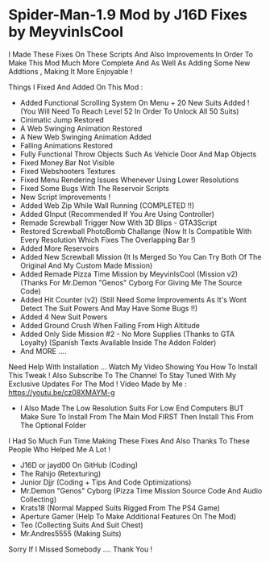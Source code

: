 # Spider-Man-1.9 Mod by J16D Fixes by MeyvinIsCool
I Made These Fixes On These Scripts And Also Improvements In Order To Make This Mod Much More Complete And As Well As Adding Some New Addtions , Making It More Enjoyable !

Things I Fixed And Added On This Mod :

- Added Functional Scrolling System On Menu + 20 New Suits Added ! (You Will Need To Reach Level 52 In Order To Unlock All 50 Suits)
- Cinimatic Jump Restored
- A Web Swinging Animation Restored
- A New Web Swinging Animation Added
- Falling Animations Restored
- Fully Functional Throw Objects Such As Vehicle Door And Map Objects
- Fixed Money Bar Not Visible
- Fixed Webshooters Textures
- Fixed Menu Rendering Issues Whenever Using Lower Resolutions
- Fixed Some Bugs With The Reservoir Scripts
- New Script Improvements !
- Added Web Zip While Wall Running (COMPLETED !!)
- Added GInput (Recommended If You Are Using Controller)
- Remade Screwball Trigger Now With 3D Blips - GTA3Script 
- Restored Screwball PhotoBomb Challange (Now It Is Compatible With Every Resolution Which Fixes The Overlapping Bar !)
- Added More Reservoirs
- Added New Screwball Mission (It Is Merged So You Can Try Both Of The Original And My Custom Made Mission)
- Added Remade Pizza Time Mission by MeyvinIsCool (Mission v2) (Thanks For Mr.Demon "Genos" Cyborg For Giving Me The Source Code)
- Added Hit Counter (v2) (Still Need Some Improvements As It's Wont Detect The Suit Powers And May Have Some Bugs !!)
- Added 4 New Suit Powers 
- Added Ground Crush When Falling From High Altitude
- Added Only Side Mission #2 - No More Supplies (Thanks to GTA Loyalty) (Spanish Texts Available Inside The Addon Folder)
- And MORE ....

Need Help With Installation ... Watch My Video Showing You How To Install This Tweak ! Also Subscribe To The Channel To Stay Tuned With My Exclusive Updates For The Mod !
Video Made by Me : https://youtu.be/cz08XMAYM-g
	
- I Also Made The Low Resolution Suits For Low End Computers BUT Make Sure To Install From The Main Mod FIRST Then Install This From The Optional Folder

I Had So Much Fun Time Making These Fixes And Also Thanks To These People Who Helped Me A Lot !

- J16D or jayd00 On GitHub (Coding)
- The Rahijo (Retexturing)
- Junior Djjr (Coding + Tips And Code Optimizations)
- Mr.Demon "Genos" Cyborg (Pizza Time Mission Source Code And Audio Collecting)
- Krats18 (Normal Mapped Suits Rigged From The PS4 Game)
- Aperture Gamer (Help To Make Additional Features On The Mod)
- Teo (Collecting Suits And Suit Chest)
- Mr.Andres5555 (Making Suits)

Sorry If I Missed Somebody .... Thank You !
